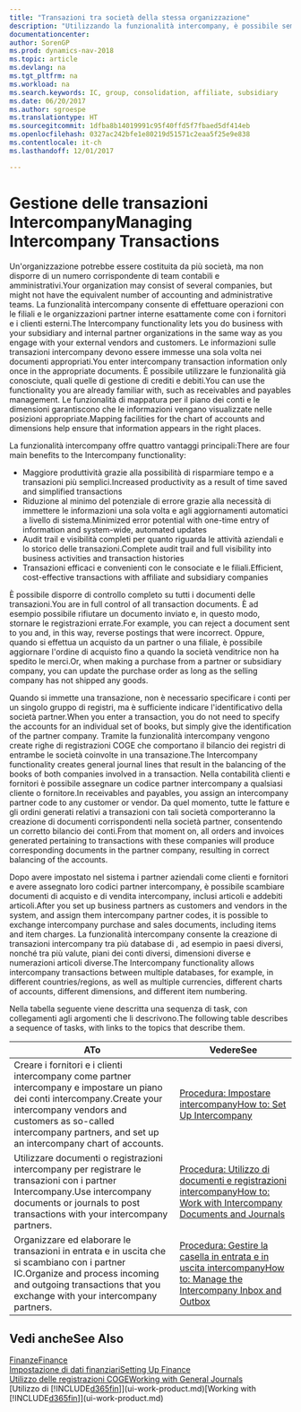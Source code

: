 ```yaml
---
title: "Transazioni tra società della stessa organizzazione"
description: "Utilizzando la funzionalità intercompany, è possibile semplificare i processi aziendali e le transazioni tra società all'interno della stessa organizzazione."
documentationcenter: 
author: SorenGP
ms.prod: dynamics-nav-2018
ms.topic: article
ms.devlang: na
ms.tgt_pltfrm: na
ms.workload: na
ms.search.keywords: IC, group, consolidation, affiliate, subsidiary
ms.date: 06/20/2017
ms.author: sgroespe
ms.translationtype: HT
ms.sourcegitcommit: 1dfba8b14019991c95f40ffd5f7fbaed5df414eb
ms.openlocfilehash: 0327ac242bfe1e80219d51571c2eaa5f25e9e838
ms.contentlocale: it-ch
ms.lasthandoff: 12/01/2017

---
```

# <a name="managing-intercompany-transactions"></a><span data-ttu-id="d2fcf-103">Gestione delle transazioni Intercompany</span><span class="sxs-lookup"><span data-stu-id="d2fcf-103">Managing Intercompany Transactions</span></span>
<span data-ttu-id="d2fcf-104">Un'organizzazione potrebbe essere costituita da più società, ma non disporre di un numero corrispondente di team contabili e amministrativi.</span><span class="sxs-lookup"><span data-stu-id="d2fcf-104">Your organization may consist of several companies, but might not have the equivalent number of accounting and administrative teams.</span></span> <span data-ttu-id="d2fcf-105">La funzionalità intercompany consente di effettuare operazioni con le filiali e le organizzazioni partner interne esattamente come con i fornitori e i clienti esterni.</span><span class="sxs-lookup"><span data-stu-id="d2fcf-105">The Intercompany functionality lets you do business with your subsidiary and internal partner organizations in the same way as you engage with your external vendors and customers.</span></span> <span data-ttu-id="d2fcf-106">Le informazioni sulle transazioni intercompany devono essere immesse una sola volta nei documenti appropriati.</span><span class="sxs-lookup"><span data-stu-id="d2fcf-106">You enter intercompany transaction information only once in the appropriate documents.</span></span> <span data-ttu-id="d2fcf-107">È possibile utilizzare le funzionalità già conosciute, quali quelle di gestione di crediti e debiti.</span><span class="sxs-lookup"><span data-stu-id="d2fcf-107">You can use the functionality you are already familiar with, such as receivables and payables management.</span></span> <span data-ttu-id="d2fcf-108">Le funzionalità di mappatura per il piano dei conti e le dimensioni garantiscono che le informazioni vengano visualizzate nelle posizioni appropriate.</span><span class="sxs-lookup"><span data-stu-id="d2fcf-108">Mapping facilities for the chart of accounts and dimensions help ensure that information appears in the right places.</span></span>  

<span data-ttu-id="d2fcf-109">La funzionalità intercompany offre quattro vantaggi principali:</span><span class="sxs-lookup"><span data-stu-id="d2fcf-109">There are four main benefits to the Intercompany functionality:</span></span>  

- <span data-ttu-id="d2fcf-110">Maggiore produttività grazie alla possibilità di risparmiare tempo e a transazioni più semplici.</span><span class="sxs-lookup"><span data-stu-id="d2fcf-110">Increased productivity as a result of time saved and simplified transactions</span></span>  
- <span data-ttu-id="d2fcf-111">Riduzione al minimo del potenziale di errore grazie alla necessità di immettere le informazioni una sola volta e agli aggiornamenti automatici a livello di sistema.</span><span class="sxs-lookup"><span data-stu-id="d2fcf-111">Minimized error potential with one-time entry of information and system-wide, automated updates</span></span>  
- <span data-ttu-id="d2fcf-112">Audit trail e visibilità completi per quanto riguarda le attività aziendali e lo storico delle transazioni.</span><span class="sxs-lookup"><span data-stu-id="d2fcf-112">Complete audit trail and full visibility into business activities and transaction histories</span></span>  
- <span data-ttu-id="d2fcf-113">Transazioni efficaci e convenienti con le consociate e le filiali.</span><span class="sxs-lookup"><span data-stu-id="d2fcf-113">Efficient, cost-effective transactions with affiliate and subsidiary companies</span></span>  

<span data-ttu-id="d2fcf-114">È possibile disporre di controllo completo su tutti i documenti delle transazioni.</span><span class="sxs-lookup"><span data-stu-id="d2fcf-114">You are in full control of all transaction documents.</span></span> <span data-ttu-id="d2fcf-115">È ad esempio possibile rifiutare un documento inviato e, in questo modo, stornare le registrazioni errate.</span><span class="sxs-lookup"><span data-stu-id="d2fcf-115">For example, you can reject a document sent to you and, in this way, reverse postings that were incorrect.</span></span> <span data-ttu-id="d2fcf-116">Oppure, quando si effettua un acquisto da un partner o una filiale, è possibile aggiornare l'ordine di acquisto fino a quando la società venditrice non ha spedito le merci.</span><span class="sxs-lookup"><span data-stu-id="d2fcf-116">Or, when making a purchase from a partner or subsidiary company, you can update the purchase order as long as the selling company has not shipped any goods.</span></span>  

<span data-ttu-id="d2fcf-117">Quando si immette una transazione, non è necessario specificare i conti per un singolo gruppo di registri, ma è sufficiente indicare l'identificativo della società partner.</span><span class="sxs-lookup"><span data-stu-id="d2fcf-117">When you enter a transaction, you do not need to specify the accounts for an individual set of books, but simply give the identification of the partner company.</span></span> <span data-ttu-id="d2fcf-118">Tramite la funzionalità intercompany vengono create righe di registrazioni COGE che comportano il bilancio dei registri di entrambe le società coinvolte in una transazione.</span><span class="sxs-lookup"><span data-stu-id="d2fcf-118">The Intercompany functionality creates general journal lines that result in the balancing of the books of both companies involved in a transaction.</span></span> <span data-ttu-id="d2fcf-119">Nella contabilità clienti e fornitori è possibile assegnare un codice partner intercompany a qualsiasi cliente o fornitore.</span><span class="sxs-lookup"><span data-stu-id="d2fcf-119">In receivables and payables, you assign an intercompany partner code to any customer or vendor.</span></span> <span data-ttu-id="d2fcf-120">Da quel momento, tutte le fatture e gli ordini generati relativi a transazioni con tali società comporteranno la creazione di documenti corrispondenti nella società partner, consentendo un corretto bilancio dei conti.</span><span class="sxs-lookup"><span data-stu-id="d2fcf-120">From that moment on, all orders and invoices generated pertaining to transactions with these companies will produce corresponding documents in the partner company, resulting in correct balancing of the accounts.</span></span>  

 <span data-ttu-id="d2fcf-121">Dopo avere impostato nel sistema i partner aziendali come clienti e fornitori e avere assegnato loro codici partner intercompany, è possibile scambiare documenti di acquisto e di vendita intercompany, inclusi articoli e addebiti articoli.</span><span class="sxs-lookup"><span data-stu-id="d2fcf-121">After you set up business partners as customers and vendors in the system, and assign them intercompany partner codes, it is possible to exchange intercompany purchase and sales documents, including items and item charges.</span></span> <span data-ttu-id="d2fcf-122">La funzionalità intercompany consente la creazione di transazioni intercompany tra più database di , ad esempio in paesi diversi, nonché tra più valute, piani dei conti diversi, dimensioni diverse e numerazioni articoli diverse.</span><span class="sxs-lookup"><span data-stu-id="d2fcf-122">The Intercompany functionality allows intercompany transactions between multiple databases, for example, in different countries/regions, as well as multiple currencies, different charts of accounts, different dimensions, and different item numbering.</span></span>  

<span data-ttu-id="d2fcf-123">Nella tabella seguente viene descritta una sequenza di task, con collegamenti agli argomenti che li descrivono.</span><span class="sxs-lookup"><span data-stu-id="d2fcf-123">The following table describes a sequence of tasks, with links to the topics that describe them.</span></span>

 |<span data-ttu-id="d2fcf-124">A</span><span class="sxs-lookup"><span data-stu-id="d2fcf-124">To</span></span> |<span data-ttu-id="d2fcf-125">Vedere</span><span class="sxs-lookup"><span data-stu-id="d2fcf-125">See</span></span>|
 |---|---|
 |<span data-ttu-id="d2fcf-126">Creare i fornitori e i clienti intercompany come partner intercompany e impostare un piano dei conti intercompany.</span><span class="sxs-lookup"><span data-stu-id="d2fcf-126">Create your intercompany vendors and customers as so-called intercompany partners, and set up an intercompany chart of accounts.</span></span>|[<span data-ttu-id="d2fcf-127">Procedura: Impostare intercompany</span><span class="sxs-lookup"><span data-stu-id="d2fcf-127">How to: Set Up Intercompany</span></span>](intercompany-how-setup.md)|
 |<span data-ttu-id="d2fcf-128">Utilizzare documenti o registrazioni intercompany per registrare le transazioni con i partner Intercompany.</span><span class="sxs-lookup"><span data-stu-id="d2fcf-128">Use intercompany documents or journals to post transactions with your intercompany partners.</span></span>|[<span data-ttu-id="d2fcf-129">Procedura: Utilizzo di documenti e registrazioni intercompany</span><span class="sxs-lookup"><span data-stu-id="d2fcf-129">How to: Work with Intercompany Documents and Journals</span></span>](intercompany-how-work-documents-journals.md)|
 |<span data-ttu-id="d2fcf-130">Organizzare ed elaborare le transazioni in entrata e in uscita che si scambiano con i partner IC.</span><span class="sxs-lookup"><span data-stu-id="d2fcf-130">Organize and process incoming and outgoing transactions that you exchange with your intercompany partners.</span></span>|[<span data-ttu-id="d2fcf-131">Procedura: Gestire la casella in entrata e in uscita intercompany</span><span class="sxs-lookup"><span data-stu-id="d2fcf-131">How to: Manage the Intercompany Inbox and Outbox</span></span>](intercompany-how-manage-intercompany-inbox.md)|

## <a name="see-also"></a><span data-ttu-id="d2fcf-132">Vedi anche</span><span class="sxs-lookup"><span data-stu-id="d2fcf-132">See Also</span></span>
[<span data-ttu-id="d2fcf-133">Finanze</span><span class="sxs-lookup"><span data-stu-id="d2fcf-133">Finance</span></span>](finance.md)  
[<span data-ttu-id="d2fcf-134">Impostazione di dati finanziari</span><span class="sxs-lookup"><span data-stu-id="d2fcf-134">Setting Up Finance</span></span>](finance-setup-finance.md)  
[<span data-ttu-id="d2fcf-135">Utilizzo delle registrazioni COGE</span><span class="sxs-lookup"><span data-stu-id="d2fcf-135">Working with General Journals</span></span>](ui-work-general-journals.md)  
<span data-ttu-id="d2fcf-136">[Utilizzo di [!INCLUDE[d365fin](includes/d365fin_md.md)]](ui-work-product.md)</span><span class="sxs-lookup"><span data-stu-id="d2fcf-136">[Working with [!INCLUDE[d365fin](includes/d365fin_md.md)]](ui-work-product.md)</span></span>

